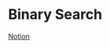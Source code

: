 # Binary Search

[Notion](https://jnaimxiii.notion.site/03-Binary-Search-60f1f88dfc7a4639a272fb240575c57a)
